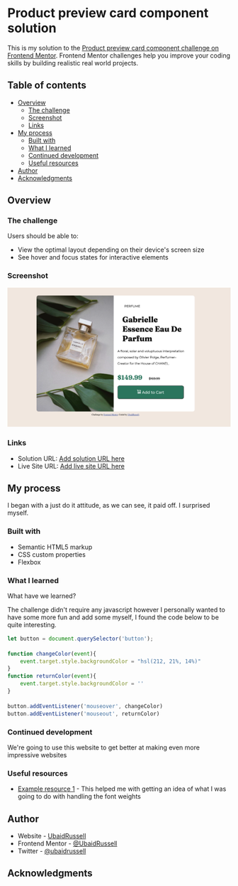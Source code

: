 # Product preview card component solution

This is my solution to the [Product preview card component challenge on Frontend Mentor](https://www.frontendmentor.io/challenges/product-preview-card-component-GO7UmttRfa). Frontend Mentor challenges help you improve your coding skills by building realistic real world projects. 

## Table of contents

- [Overview](#overview)
  - [The challenge](#the-challenge)
  - [Screenshot](#screenshot)
  - [Links](#links)
- [My process](#my-process)
  - [Built with](#built-with)
  - [What I learned](#what-i-learned)
  - [Continued development](#continued-development)
  - [Useful resources](#useful-resources)
- [Author](#author)
- [Acknowledgments](#acknowledgments)


## Overview

### The challenge

Users should be able to:

- View the optimal layout depending on their device's screen size
- See hover and focus states for interactive elements

### Screenshot

![](/images/screenshot.png)

### Links

- Solution URL: [Add solution URL here](https://github.com/UbaidRussell/product-preview-card)
- Live Site URL: [Add live site URL here](https://ubaidrussell.com/product-preview-card/)

## My process
I began with a just do it attitude, as we can see, it paid off. I surprised myself.

### Built with

- Semantic HTML5 markup
- CSS custom properties
- Flexbox

### What I learned

What have we learned?

The challenge didn't require any javascript however I personally wanted to have some more fun and add some myself, I found the code below to be quite interesting.
```js
let button = document.querySelector('button');

function changeColor(event){
    event.target.style.backgroundColor = "hsl(212, 21%, 14%)"
}
function returnColor(event){
    event.target.style.backgroundColor = ''
}

button.addEventListener('mouseover', changeColor)
button.addEventListener('mouseout', returnColor)
```

### Continued development

We're going to use this website to get better at making even more impressive websites

### Useful resources

- [Example resource 1](https://developer.mozilla.org/en-US/docs/Web/CSS/font-weight) - This helped me with getting an idea of what I was going to do with handling the font weights

## Author

- Website - [UbaidRussell](https://ubaidrussell.com/)
- Frontend Mentor - [@UbaidRussell](https://www.frontendmentor.io/profile/UbaidRussell)
- Twitter - [@ubaidrussell](https://www.twitter.com/ubaidrussell)


## Acknowledgments

